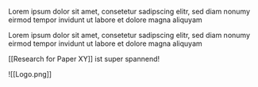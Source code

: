 Lorem ipsum dolor sit amet, consetetur sadipscing elitr, sed diam nonumy eirmod tempor invidunt ut labore et dolore magna aliquyam

Lorem ipsum dolor sit amet, consetetur sadipscing elitr, sed diam nonumy eirmod tempor invidunt ut labore et dolore magna aliquyam

[[Research for Paper XY]] ist super spannend!

![[Logo.png]]